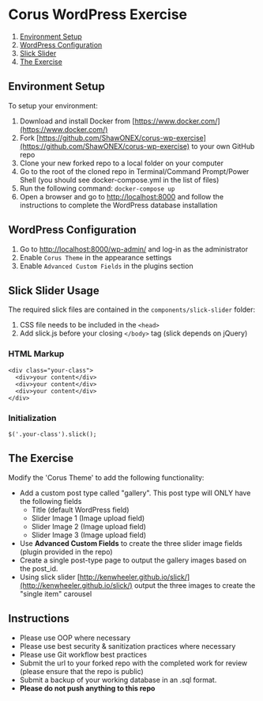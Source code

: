 # Corus WordPress Exercise
1. [Environment Setup](#environment)
2. [WordPress Configuration](#wordpress)
3. [Slick Slider](#slick-slider)
3. [The Exercise](#exercise)
<a name="environment"></a>
## Environment Setup
To setup your environment:
1. Download and install Docker from [https://www.docker.com/](https://www.docker.com/)
2. Fork [https://github.com/ShawONEX/corus-wp-exercise](https://github.com/ShawONEX/corus-wp-exercise) to your own GitHub repo
3. Clone your new forked repo to a local folder on your computer
4. Go to the root of the cloned repo in Terminal/Command Prompt/Power Shell (you should see docker-compose.yml in the list of files)
5. Run the following command: ```docker-compose up```
6. Open a browser and go to [http://localhost:8000](http://localhost:8000) and follow the instructions to complete the WordPress database installation
<a name="wordpress"></a>
## WordPress Configuration
1. Go to [http://localhost:8000/wp-admin/](http://localhost:8000/wp-admin/) and log-in as the administrator
2. Enable ```Corus Theme``` in the appearance settings
3. Enable ```Advanced Custom Fields``` in the plugins section
<a name="exercise"></a>

<a name="slick-slider"><a>
## Slick Slider Usage
The required slick files are contained in the ```components/slick-slider``` folder:
1. CSS file needs to be included in the ```<head>```
2. Add slick.js before your closing ```</body>``` tag (slick depends on jQuery)
### HTML Markup
```
<div class="your-class">
  <div>your content</div>
  <div>your content</div>
  <div>your content</div>
</div>
```
### Initialization
```
$('.your-class').slick();
```
## The Exercise
Modify the 'Corus Theme' to add the following functionality:
* Add a custom post type called "gallery". This post type will ONLY have the following fields
    * Title (default WordPress field)
    * Slider Image 1 (Image upload field)
    * Slider Image 2 (Image upload field)
    * Slider Image 3 (Image upload field)
* Use **Advanced Custom Fields** to create the three slider image fields (plugin provided in the repo)
* Create a single post-type page to output the gallery images based on the post_id.
* Using slick slider [http://kenwheeler.github.io/slick/](http://kenwheeler.github.io/slick/) output the three images to create the "single item" carousel

## Instructions
* Please use OOP where necessary
* Please use best security & sanitization practices where necessary
* Please use Git workflow best practices 
* Submit the url to your forked repo with the completed work for review (please ensure that the repo is public)
* Submit a backup of your working database in an .sql format.
* **Please do not push anything to this repo**

